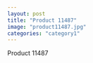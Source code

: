 ```yaml
---
layout: post
title: "Product 11487"
image: "product11487.jpg"
categories: "category1"
---
```

Product 11487
